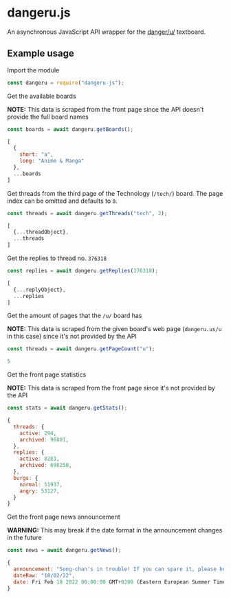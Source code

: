 # dangeru.js

An asynchronous JavaScript API wrapper for the [danger/u/](https://dangeru.us/) textboard.

## Example usage

Import the module

```javascript
const dangeru = require("dangeru-js");
```

Get the available boards

**NOTE:** This data is scraped from the front page since the API doesn't provide the full board names

```javascript
const boards = await dangeru.getBoards();
```
```javascript
[
  {
    short: "a",
    long: "Anime & Manga"
  },
  ...boards
]
```

Get threads from the third page of the Technology (`/tech/`) board. The page index can be omitted and defaults to `0`.

```javascript
const threads = await dangeru.getThreads("tech", 2);
```
```javascript
[
  {...threadObject},
  ...threads
]
```

Get the replies to thread no. `376318`

```javascript
const replies = await dangeru.getReplies(376318);
```
```javascript
[
  {...replyObject},
  ...replies
]
```

Get the amount of pages that the `/u/` board has

**NOTE:** This data is scraped from the given board's web page (`dangeru.us/u` in this case) since it's not provided by the API

```javascript
const threads = await dangeru.getPageCount("u");
```
```javascript
5
```

Get the front page statistics

**NOTE:** This data is scraped from the front page since it's not provided by the API

```javascript
const stats = await dangeru.getStats();
```
```javascript
{
  threads: {
    active: 294,
    archived: 96801,
  },
  replies: {
    active: 8281,
    archived: 698258,
  },
  burgs: {
    normal: 51937,
    angry: 53127,
  }
}
```

Get the front page news announcement

**WARNING:** This may break if the date format in the announcement changes in the future

```javascript
const news = await dangeru.getNews();
```
```javascript
{
  announcement: "Song-chan's in trouble! If you can spare it, please help: https://dangeru.us/u/thread/828545",
  dateRaw: "18/02/22",
  date: Fri Feb 18 2022 00:00:00 GMT+0200 (Eastern European Summer Time)
}
```